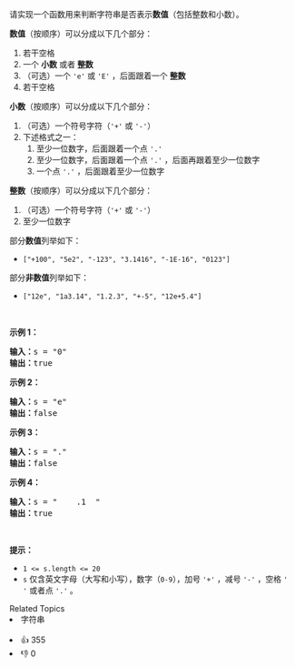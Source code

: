 <p>请实现一个函数用来判断字符串是否表示<strong>数值</strong>（包括整数和小数）。</p>

<p><strong>数值</strong>（按顺序）可以分成以下几个部分：</p>

<ol>
	<li>若干空格</li>
	<li>一个 <strong>小数</strong> 或者 <strong>整数</strong></li>
	<li>（可选）一个 <code>'e'</code> 或 <code>'E'</code> ，后面跟着一个 <strong>整数</strong></li>
	<li>若干空格</li>
</ol>

<p><strong>小数</strong>（按顺序）可以分成以下几个部分：</p>

<ol>
	<li>（可选）一个符号字符（<code>'+'</code> 或 <code>'-'</code>）</li>
	<li>下述格式之一：
	<ol>
		<li>至少一位数字，后面跟着一个点 <code>'.'</code></li>
		<li>至少一位数字，后面跟着一个点 <code>'.'</code> ，后面再跟着至少一位数字</li>
		<li>一个点 <code>'.'</code> ，后面跟着至少一位数字</li>
	</ol>
	</li>
</ol>

<p><strong>整数</strong>（按顺序）可以分成以下几个部分：</p>

<ol>
	<li>（可选）一个符号字符（<code>'+'</code> 或 <code>'-'</code>）</li>
	<li>至少一位数字</li>
</ol>

<p>部分<strong>数值</strong>列举如下：</p>

<ul>
	<li><code>["+100", "5e2", "-123", "3.1416", "-1E-16", "0123"]</code></li>
</ul>

<p>部分<strong>非数值</strong>列举如下：</p>

<ul>
	<li><code>["12e", "1a3.14", "1.2.3", "+-5", "12e+5.4"]</code></li>
</ul>

<p> </p>

<p><strong>示例 1：</strong></p>

<pre>
<strong>输入：</strong>s = "0"
<strong>输出：</strong>true
</pre>

<p><strong>示例 2：</strong></p>

<pre>
<strong>输入：</strong>s = "e"
<strong>输出：</strong>false
</pre>

<p><strong>示例 3：</strong></p>

<pre>
<strong>输入：</strong>s = "."
<strong>输出：</strong>false</pre>

<p><strong>示例 4：</strong></p>

<pre>
<strong>输入：</strong>s = "    .1  "
<strong>输出：</strong>true
</pre>

<p> </p>

<p><strong>提示：</strong></p>

<ul>
	<li><code>1 <= s.length <= 20</code></li>
	<li><code>s</code> 仅含英文字母（大写和小写），数字（<code>0-9</code>），加号 <code>'+'</code> ，减号 <code>'-'</code> ，空格 <code>' '</code> 或者点 <code>'.'</code> 。</li>
</ul>
<div><div>Related Topics</div><div><li>字符串</li></div></div><br><div><li>👍 355</li><li>👎 0</li></div>